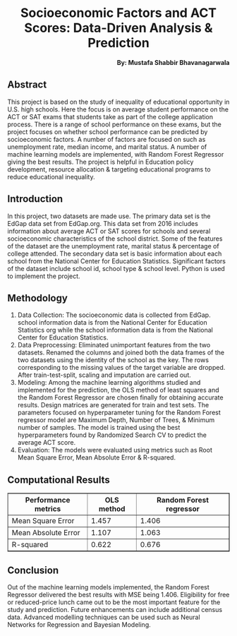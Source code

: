 <h1 align="center">Socioeconomic Factors and ACT Scores: Data-Driven Analysis & Prediction</h1>

<p align="right"><b>By: Mustafa Shabbir Bhavanagarwala</b></p>

## Abstract
<p>This project is based on the study of inequality of educational opportunity in U.S. high schools. Here the focus is on average student performance on the ACT or SAT exams that students take as part of the college application process. There is a range of school performance on these exams, but the project focuses on whether school performance can be predicted by socioeconomic factors. A number of factors are focused on such as unemployment rate, median income, and marital status. A number of machine learning models are implemented, with Random Forest Regressor giving the best results. The project is helpful in Education policy development, resource allocation & targeting educational programs to reduce educational inequality.</p>

## Introduction
<p>In this project, two datasets are made use. The primary data set is the EdGap data set from EdGap.org. This data set from 2016 includes information about average ACT or SAT scores for schools and several socioeconomic characteristics of the school district. Some of the features of the dataset are the unemployment rate, marital status & percentage of college attended. The secondary data set is basic information about each school from the National Center for Education Statistics. Significant factors of the dataset include school id, school type & school level. Python is used to implement the project. </p>

## Methodology
<ol>
<li>Data Collection: The socioeconomic data is collected from EdGap. school information data is from the National Center for Education Statistics org while the school information data is from the National Center for Education Statistics.</li>

<li>Data Preprocessing: Eliminated unimportant features from the two datasets. Renamed the columns and joined both the data frames of the two datasets using the identity of the school as the key. The rows corresponding to the missing values of the target variable are dropped. After train-test-split, scaling and imputation are carried out.</li>

<li>Modeling: Among the machine learning algorithms studied and implemented for the prediction, the OLS method of least squares and the Random Forest Regressor are chosen finally for obtaining accurate results. Design matrices are generated for train and test sets. The parameters focused on hyperparameter tuning for the Random Forest regressor model are Maximum Depth, Number of Trees, & Minimum number of samples. The model is trained using the best hyperparameters found by Randomized Search CV to predict the average ACT score.</li>
<li>Evaluation: The models were evaluated using metrics such as Root Mean Square Error, Mean Absolute Error & R-squared.</li>
</ol>

## Computational Results

<table border="1" cellpadding="5" cellspacing="0">
  <tr>
    <th>Performance metrics</th>
    <th>OLS method</th>
    <th>Random Forest regressor</th>
  </tr>
  <tr>
    <td>Mean Square Error</td>
    <td>1.457</td>
    <td>1.406</td>
  </tr>
  <tr>
    <td>Mean Absolute Error</td>
    <td>1.107</td>
    <td>1.063</td>
  </tr>
  <tr>
    <td>R-squared</td>
    <td>0.622</td>
    <td>0.676</td>
  </tr>
</table>

## Conclusion
<p>Out of the machine learning models implemented, the Random Forest Regressor delivered the best results with MSE being 1.406. Eligibility for free or reduced-price lunch came out to be the most important feature for the study and prediction. Future enhancements can include additional census data. Advanced modelling techniques can be used such as Neural Networks for Regression and Bayesian Modeling.</p>


